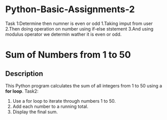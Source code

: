 # Python-Basic-Assignments-2
Task 1:Determine then numner is even or odd
1.Taking imput from user 
2.Then doing operation on number using if-else ststement
3.And using modulus operator we determin wather it is even or odd.

# Sum of Numbers from 1 to 50
## Description
This Python program calculates the sum of all integers from 1 to 50 using a **for loop**.
Task2:
1. Use a for loop to iterate through numbers 1 to 50.  
2. Add each number to a running total.  
3. Display the final sum.

